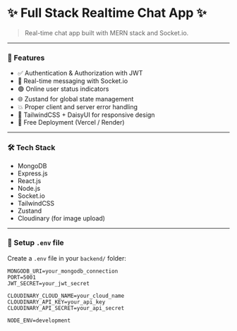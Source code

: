# ✨ Full Stack Realtime Chat App ✨



> Real-time chat app built with MERN stack and Socket.io.

---

### 🌟 Features

- ✅ Authentication & Authorization with JWT
- 💬 Real-time messaging with Socket.io
- 🟢 Online user status indicators
- 🌐 Zustand for global state management
- 💥 Proper client and server error handling
- 🎨 TailwindCSS + DaisyUI for responsive design
- 🚀 Free Deployment (Vercel / Render)

---

### 🛠️ Tech Stack

- MongoDB
- Express.js
- React.js
- Node.js
- Socket.io
- TailwindCSS
- Zustand
- Cloudinary (for image upload)

---

### 🔐 Setup `.env` file

Create a `.env` file in your `backend/` folder:

```env
MONGODB_URI=your_mongodb_connection
PORT=5001
JWT_SECRET=your_jwt_secret

CLOUDINARY_CLOUD_NAME=your_cloud_name
CLOUDINARY_API_KEY=your_api_key
CLOUDINARY_API_SECRET=your_api_secret

NODE_ENV=development
